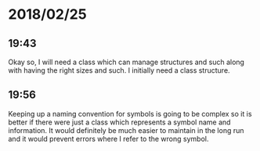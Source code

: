# 2018/02/25

## 19:43

Okay so, I will need a class which can manage structures and such along with
having the right sizes and such. I initially need a class structure.

## 19:56

Keeping up a naming convention for symbols is going to be complex so it is
better if there were just a class which represents a symbol name and
information. It would definitely be much easier to maintain in the long
run and it would prevent errors where I refer to the wrong symbol.
